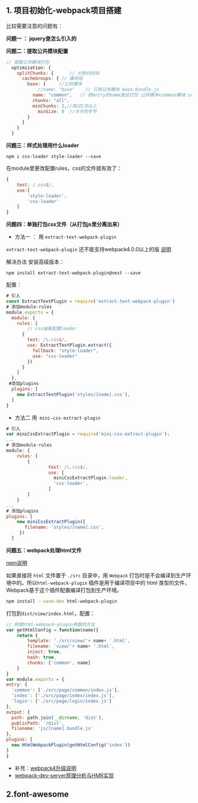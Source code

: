 
## 1. 项目初始化-webpack项目搭建

比较需要注意的问题有：

**问题一 ： jquery是怎么引入的**



**问题二：提取公共模块配置**

```javascript
// 提取公共模块打包
  optimization: {
    splitChunks: { 		// 分割代码块
      cacheGroups: { // 缓存组
        base: {    	//公共模块  
        	//name: "base"    // 只有公共模块 base.bundle.js
          name: "common",   // 把entry的name放这打包 公共模块+common模块 common.bundle.js
          chunks: "all",
          minChunks: 2,//用过1次以上
         	minSize: 0  //大于的字节
        }
      }
    }
  }
```



**问题三：样式处理用什么loader**

```
npm i css-loader style-loader --save
```
在module里更改配置rules，css的文件就有效了：

```javascript
{
	test: /.css$/,
	use:[
		'style-loader',
		'css-loader'
	]
}
```



**问题四：单独打包css文件（从打包js里分离出来）**

+ 方法一 ： 用 `extract-text-webpack-plugin`

`extract-text-webpack-plugin` 还不能支持webpack4.0.0以上的版 [说明](https://www.jianshu.com/p/3395112d643e)

解决办法 安装高级版本：
``` 
npm install extract-text-webpack-plugin@next --save
```

配置：
```javascript
# 引入
const ExtractTextPlugin = require('extract-text-webpack-plugin')
# 添加module-rules
module.exports = {
  module: {
    rules: [
    	// css抽离配置loader
      {
        test: /\.css$/,
        use: ExtractTextPlugin.extract({
          fallback: "style-loader",
          use: "css-loader"
        })
      }
    ]
  },
 #添加plugins
  plugins: [
    new ExtractTextPlugin('styles/[name].css'),
  ]
}

```
+ 方法二 用` mini-css-extract-plugin`

```javascript
# 引入
var miniCssExtractPlugin = require('mini-css-extract-plugin');
...
# 添加module-rules
module: {
    rules: [
    	{
				test: /\.css$/,
				use: [
		          miniCssExtractPlugin.loader,
		          'css-loader',   
		        ]
		]
	}
...
# 添加plugins
plugins: [
  	new miniCssExtractPlugin({
   	   filename: 'styles/[name].css',
   	 })
  ]
```


**问题五：webpack处理html文件**

[npm说明](https://www.npmjs.com/package/html-webpack-plugin)

如果直接将 `html` 文件置于 `./src` 目录中，用 `Webpack` 打包时是不会编译到生产环境中的。所以`html-webpack-plugin` 插件是用于编译项目中的 html 类型的文件，Webpack基于这个插件配置编译打包到生产环境。

```bash
npm install --save-dev html-webpack-plugin
```

打包到`dist/view/index.html`，配置：

```javascript
// 获取html-webpack-plugin参数的方法
var getHtmlConfig = function(name){
	return {
		template: './src/view/'+ name+ '.html',
 		filename: 'view/'+ name+ '.html',
 		inject: true,
 		hash: true,
 		chunks: ['common', name]
	}
}
var module.exports = {
entry: {
  'common': ['./src/page/common/index.js'],
  'index': ['./src/page/index/index.js'],
  'login': ['./src/page/login/index.js']
},
output: {
  path: path.join(__dirname, 'dist'),
  publicPath: '/dist',
  filename: 'js/[name].bundle.js'
},
plugins: [
  new HtmlWebpackPlugin(getHtmlConfig('index'))
]
}
```

+ 补充：[webpack4升级说明](https://juejin.im/post/5b4ca3a5e51d4519596b7a06)
+ [webpack-dev-server原理分析与HMR实现](http://www.voidcn.com/article/p-sfoxvjwp-bbs.html)


## 2.font-awesome

